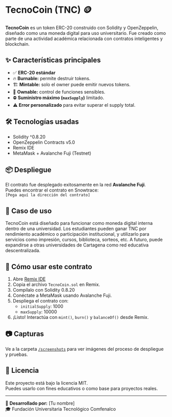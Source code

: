 # TecnoCoin (TNC) 🪙

**TecnoCoin** es un token ERC-20 construido con Solidity y OpenZeppelin, diseñado como una moneda digital para uso universitario. Fue creado como parte de una actividad académica relacionada con contratos inteligentes y blockchain.

## ✨ Características principales

- ✅ **ERC-20 estándar**
- 🔥 **Burnable:** permite destruir tokens.
- 🏗️ **Mintable:** solo el owner puede emitir nuevos tokens.
- 🔐 **Ownable:** control de funciones sensibles.
- ⛔ **Suministro máximo (`maxSupply`)** limitado.
- ⚠️ **Error personalizado** para evitar superar el supply total.

## 🛠️ Tecnologías usadas

- Solidity ^0.8.20
- OpenZeppelin Contracts v5.0
- Remix IDE
- MetaMask + Avalanche Fuji (Testnet)

## 📦 Despliegue

El contrato fue desplegado exitosamente en la red **Avalanche Fuji**.  
Puedes encontrar el contrato en Snowtrace:  
`[Pega aquí la dirección del contrato]`

## 🧠 Caso de uso

TecnoCoin está diseñado para funcionar como moneda digital interna dentro de una universidad. Los estudiantes pueden ganar TNC por rendimiento académico o participación institucional, y utilizarlo para servicios como impresión, cursos, biblioteca, sorteos, etc. A futuro, puede expandirse a otras universidades de Cartagena como red educativa descentralizada.

## 🚀 Cómo usar este contrato

1. Abre [Remix IDE](https://remix.ethereum.org/)
2. Copia el archivo `TecnoCoin.sol` en Remix.
3. Compílalo con Solidity 0.8.20
4. Conéctate a MetaMask usando Avalanche Fuji.
5. Despliega el contrato con:
   - `initialSupply`: 1000
   - `maxSupply`: 10000
6. ¡Listo! Interactúa con `mint()`, `burn()` y `balanceOf()` desde Remix.

## 📷 Capturas

Ve a la carpeta [`/screenshots`](./screenshots) para ver imágenes del proceso de despliegue y pruebas.

## 📝 Licencia

Este proyecto está bajo la licencia MIT.  
Puedes usarlo con fines educativos o como base para proyectos reales.

---

📍 **Desarrollado por:** [Tu nombre]  
🎓 Fundación Universitaria Tecnológico Comfenalco
